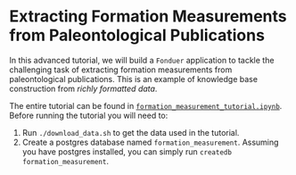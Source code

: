 # Extracting Formation Measurements from Paleontological Publications

In this advanced tutorial, we will build a `Fonduer` application to tackle the
challenging task of extracting formation measurements from paleontological publications.
This is an example of knowledge base construction from _richly formatted data_.

The entire tutorial can be found in
[`formation_measurement_tutorial.ipynb`](formation_measurement_tutorial.ipynb). Before
running the tutorial you will need to:
  1. Run `./download_data.sh` to get the data used in the tutorial.
  2. Create a postgres database named `formation_measurement`. Assuming you have postgres
     installed, you can simply run `createdb formation_measurement`.
